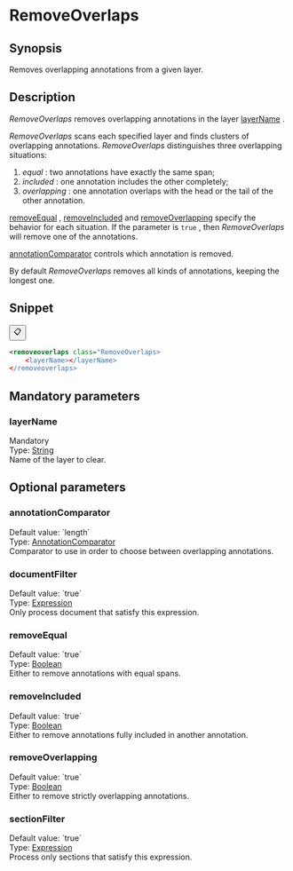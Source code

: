<h1 class="module">RemoveOverlaps</h1>

## Synopsis

Removes overlapping annotations from a given layer.

## Description

 *RemoveOverlaps* removes overlapping annotations in the layer <a href="#layerName" class="param">layerName</a> .

 *RemoveOverlaps* scans each specified layer and finds clusters of overlapping annotations. *RemoveOverlaps* distinguishes three overlapping situations:
1.  *equal* : two annotations have exactly the same span;
2.  *included* : one annotation includes the other completely;
3.  *overlapping* : one annotation overlaps with the head or the tail of the other annotation.



 <a href="#removeEqual" class="param">removeEqual</a> , <a href="#removeIncluded" class="param">removeIncluded</a> and <a href="#removeOverlapping" class="param">removeOverlapping</a> specify the behavior for each situation. If the parameter is `true` , then *RemoveOverlaps* will remove one of the annotations.

 <a href="#annotationComparator" class="param">annotationComparator</a> controls which annotation is removed.

By default *RemoveOverlaps* removes all kinds of annotations, keeping the longest one.

## Snippet



<button class="copy-code-button" title="Copy to clipboard" onclick="copy_code(this)">📋</button>
```xml
<removeoverlaps class="RemoveOverlaps>
    <layerName></layerName>
</removeoverlaps>
```

## Mandatory parameters

<h3 id="layerName" class="param">layerName</h3>

<div class="param-level param-level-mandatory">Mandatory
</div>
<div class="param-type">Type: <a href="../converter/java.lang.String" class="converter">String</a>
</div>
Name of the layer to clear.

## Optional parameters

<h3 id="annotationComparator" class="param">annotationComparator</h3>

<div class="param-level param-level-default-value">Default value: `length`
</div>
<div class="param-type">Type: <a href="../converter/fr.inra.maiage.bibliome.alvisnlp.core.corpus.AnnotationComparator" class="converter">AnnotationComparator</a>
</div>
Comparator to use in order to choose between overlapping annotations.

<h3 id="documentFilter" class="param">documentFilter</h3>

<div class="param-level param-level-default-value">Default value: `true`
</div>
<div class="param-type">Type: <a href="../converter/fr.inra.maiage.bibliome.alvisnlp.core.corpus.expressions.Expression" class="converter">Expression</a>
</div>
Only process document that satisfy this expression.

<h3 id="removeEqual" class="param">removeEqual</h3>

<div class="param-level param-level-default-value">Default value: `true`
</div>
<div class="param-type">Type: <a href="../converter/java.lang.Boolean" class="converter">Boolean</a>
</div>
Either to remove annotations with equal spans.

<h3 id="removeIncluded" class="param">removeIncluded</h3>

<div class="param-level param-level-default-value">Default value: `true`
</div>
<div class="param-type">Type: <a href="../converter/java.lang.Boolean" class="converter">Boolean</a>
</div>
Either to remove annotations fully included in another annotation.

<h3 id="removeOverlapping" class="param">removeOverlapping</h3>

<div class="param-level param-level-default-value">Default value: `true`
</div>
<div class="param-type">Type: <a href="../converter/java.lang.Boolean" class="converter">Boolean</a>
</div>
Either to remove strictly overlapping annotations.

<h3 id="sectionFilter" class="param">sectionFilter</h3>

<div class="param-level param-level-default-value">Default value: `true`
</div>
<div class="param-type">Type: <a href="../converter/fr.inra.maiage.bibliome.alvisnlp.core.corpus.expressions.Expression" class="converter">Expression</a>
</div>
Process only sections that satisfy this expression.

